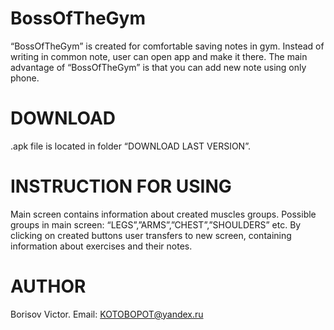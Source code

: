 # BossOfTheGym
 “BossOfTheGym” is created for comfortable saving notes in gym. Instead of writing in common note, user can open app and make it there. The main advantage of “BossOfTheGym” is that you can add new note using only phone.  
# DOWNLOAD
.apk file is located in folder “DOWNLOAD LAST VERSION”.
# INSTRUCTION FOR USING
Main screen contains information about created muscles groups. Possible groups in main screen: “LEGS”,”ARMS”,”CHEST”,”SHOULDERS” etc.
By clicking on created buttons user transfers to new screen, containing information about exercises and their notes.

# AUTHOR
Borisov Victor. Email:  KOTOBOPOT@yandex.ru

